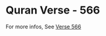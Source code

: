 # Quran Verse - 566 

For more infos, See [Verse 566](https://www.quranbookk.com/quran/search?q=566)